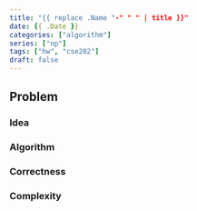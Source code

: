 ```yaml
---
title: "{{ replace .Name "-" " " | title }}"
date: {{ .Date }}
categories: ["algorithm"]
series: ["np"]
tags: ["hw", "cse202"]
draft: false
---
```


## Problem

### Idea

### Algorithm

### Correctness

### Complexity

[^algo]: Algorithm Design by Jon Kleinber, Eva Tardos 